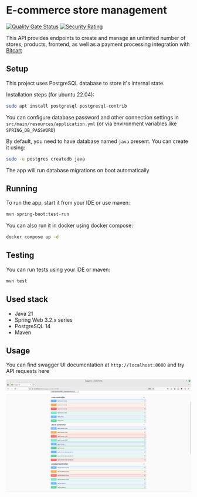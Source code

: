 # E-commerce store management

[![Quality Gate Status](https://sonarcloud.io/api/project_badges/measure?project=MrNaif2018_java-backend-labs&metric=alert_status)](https://sonarcloud.io/summary/overall?id=MrNaif2018_java-backend-labs)
[![Security Rating](https://sonarcloud.io/api/project_badges/measure?project=MrNaif2018_java-backend-labs&metric=security_rating)](https://sonarcloud.io/summary/overall?id=MrNaif2018_java-backend-labs)

This API provides endpoints to create and manage an unlimited number of stores, products, frontend, as well as a payment processing integration with [Bitcart](https://bitcart.ai)

## Setup

This project uses PostgreSQL database to store it's internal state.

Installation steps (for ubuntu 22.04):

```bash
sudo apt install postgresql postgresql-contrib
```

You can configure database password and other connection settings in `src/main/resources/application.yml` (or via environment variables like `SPRING_DB_PASSWORD`)

By default, you need to have database named `java` present. You can create it using:

```bash
sudo -u postgres createdb java
```

The app will run database migrations on boot automatically

## Running

To run the app, start it from your IDE or use maven:

```bash
mvn spring-boot:test-run
```

You can also run it in docker using docker compose:

```bash
docker compose up -d
```

## Testing

You can run tests using your IDE or maven:

```bash
mvn test
```

## Used stack

- Java 21
- Spring Web 3.2.x series
- PostgreSQL 14
- Maven

## Usage

You can find swagger UI documentation at `http://localhost:8080` and try API requests here

![Swagger UI](./screenshots/swagger.png)
